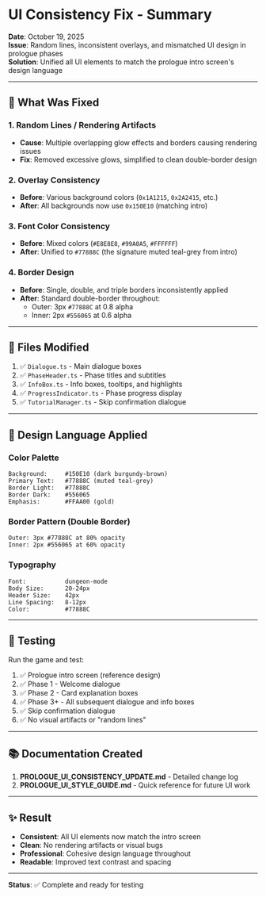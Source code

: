 # UI Consistency Fix - Summary

**Date**: October 19, 2025  
**Issue**: Random lines, inconsistent overlays, and mismatched UI design in prologue phases  
**Solution**: Unified all UI elements to match the prologue intro screen's design language

---

## 🎯 What Was Fixed

### 1. **Random Lines / Rendering Artifacts**
- **Cause**: Multiple overlapping glow effects and borders causing rendering issues
- **Fix**: Removed excessive glows, simplified to clean double-border design

### 2. **Overlay Consistency**
- **Before**: Various background colors (`0x1A1215`, `0x2A2415`, etc.)
- **After**: All backgrounds now use `0x150E10` (matching intro)

### 3. **Font Color Consistency**
- **Before**: Mixed colors (`#E8E8E8`, `#99A0A5`, `#FFFFFF`)
- **After**: Unified to `#77888C` (the signature muted teal-grey from intro)

### 4. **Border Design**
- **Before**: Single, double, and triple borders inconsistently applied
- **After**: Standard double-border throughout:
  - Outer: 3px `#77888C` at 0.8 alpha
  - Inner: 2px `#556065` at 0.6 alpha

---

## 📁 Files Modified

1. ✅ `Dialogue.ts` - Main dialogue boxes
2. ✅ `PhaseHeader.ts` - Phase titles and subtitles
3. ✅ `InfoBox.ts` - Info boxes, tooltips, and highlights
4. ✅ `ProgressIndicator.ts` - Phase progress display
5. ✅ `TutorialManager.ts` - Skip confirmation dialogue

---

## 🎨 Design Language Applied

### Color Palette
```
Background:     #150E10 (dark burgundy-brown)
Primary Text:   #77888C (muted teal-grey)
Border Light:   #77888C
Border Dark:    #556065
Emphasis:       #FFAA00 (gold)
```

### Border Pattern (Double Border)
```
Outer: 3px #77888C at 80% opacity
Inner: 2px #556065 at 60% opacity
```

### Typography
```
Font:           dungeon-mode
Body Size:      20-24px
Header Size:    42px
Line Spacing:   8-12px
Color:          #77888C
```

---

## 🧪 Testing

Run the game and test:
1. ✅ Prologue intro screen (reference design)
2. ✅ Phase 1 - Welcome dialogue
3. ✅ Phase 2 - Card explanation boxes
4. ✅ Phase 3+ - All subsequent dialogue and info boxes
5. ✅ Skip confirmation dialogue
6. ✅ No visual artifacts or "random lines"

---

## 📚 Documentation Created

1. **PROLOGUE_UI_CONSISTENCY_UPDATE.md** - Detailed change log
2. **PROLOGUE_UI_STYLE_GUIDE.md** - Quick reference for future UI work

---

## ✨ Result

- **Consistent**: All UI elements now match the intro screen
- **Clean**: No rendering artifacts or visual bugs
- **Professional**: Cohesive design language throughout
- **Readable**: Improved text contrast and spacing

---

**Status**: ✅ Complete and ready for testing
